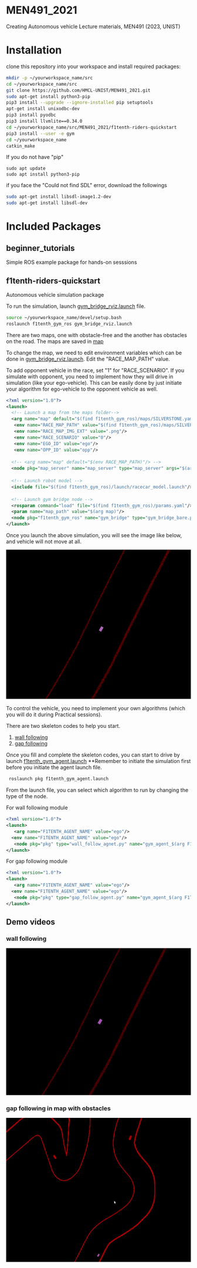 # MEN491_2021
Creating Autonomous vehicle Lecture materials, MEN491 (2023, UNIST)

# Installation 
clone this repository into your workspace and install required packages:

```bash
mkdir -p ~/yourworkspace_name/src
cd ~/yourworkspace_name/src
git clone https://github.com/HMCL-UNIST/MEN491_2021.git
sudo apt-get install python3-pip 
pip3 install --upgrade --ignore-installed pip setuptools
apt-get install unixodbc-dev
pip3 install pyodbc
pip3 install llvmlite==0.34.0
cd ~/yourworkspace_name/src/MEN491_2021/f1tenth-riders-quickstart
pip3 install --user -e gym
cd ~/yourworkspace_name
catkin_make
```
If you do not have "pip"
```
sudo apt update 
sudo apt install python3-pip
```

if you face the "Could not find SDL" error, download the followings
```bash
sudo apt-get install libsdl-image1.2-dev
sudo apt-get install libsdl-dev
```

# Included Packages

## beginner_tutorials
Simple ROS example package for hands-on sesssions

## f1tenth-riders-quickstart 
Autonomous vehicle simulation package

To run the simulation, launch [gym_bridge_rviz.launch](./f1tenth-riders-quickstart/f1tenth_gym_ros/launch/gym_bridge_rviz.launch) file.

```bash
source ~/yourworkspace_name/devel/setup.bash
roslaunch f1tenth_gym_ros gym_bridge_rviz.launch
```

There are two maps, one with obstacle-free and the another has obstacles on the road. 
The maps are saved in [map](./f1tenth-riders-quickstart/f1tenth_gym_ros/maps/)

To change the map, we need to edit environment variables which can be done in [gym_bridge_rviz.launch](./f1tenth-riders-quickstart/f1tenth_gym_ros/launch/gym_bridge_rviz.launch).
Edit the "RACE_MAP_PATH" value.

To add opponent vehicle in the race, set "1" for "RACE_SCENARIO". 
If you simulate with opponent, you need to implement how they will drive in simulation (like your ego-vehicle).
This can be easily done by just initiate your algorithm for ego-vehicle to the opponent vehicle as well. 

```xml
<?xml version="1.0"?>
<launch>
  <!-- Launch a map from the maps folder-->
  <arg name="map" default="$(find f1tenth_gym_ros)/maps/SILVERSTONE.yaml"/>  
   <env name="RACE_MAP_PATH" value="$(find f1tenth_gym_ros)/maps/SILVERSTONE.yaml"/>
   <env name="RACE_MAP_IMG_EXT" value=".png"/>
   <env name="RACE_SCENARIO" value="0"/>
   <env name="EGO_ID" value="ego"/>
   <env name="OPP_ID" value="opp"/>
      
  <!-- <arg name="map" default="$(env RACE_MAP_PATH)"/> -->
  <node pkg="map_server" name="map_server" type="map_server" args="$(arg map)"/>

  <!-- Launch robot model -->
  <include file="$(find f1tenth_gym_ros)/launch/racecar_model.launch"/>

  <!-- Launch gym bridge node -->
  <rosparam command="load" file="$(find f1tenth_gym_ros)/params.yaml"/>
  <param name="map_path" value="$(arg map)"/>
  <node pkg="f1tenth_gym_ros" name="gym_bridge" type="gym_bridge_bare.py" output="screen" required="true"/>
</launch>

```
Once you launch the above simulation, you will see the image like below, and vehicle will not move at all. 

![Simulation environment](./f1tenthSimulation.png "Simulation environment")

To control the vehicle, you need to implement your own algorithms (which you will do it during Practical sessions).

There are two skeleton codes to help you start. 
1. [wall following](./f1tenth-riders-quickstart/pkg/nodes/wall_follow_agnet.py)
2. [gap following](./f1tenth-riders-quickstart/pkg/nodes/gap_follow_agent.py)

Once you fill and complete the skeleton codes, you can start to drive by launch [f1tenth_gym_agent.launch](./f1tenth-riders-quickstart/pkg/launch/f1tenth_gym_agent.launch)
**Remember to initiate the simulation first before you initiate the agent launch file. 
```bash
 roslaunch pkg f1tenth_gym_agent.launch
 ```

 From the launch file, you can select which algorithm to run by changing the type of the node. 
 
 For wall following module 
 ```xml 
 <?xml version="1.0"?>
<launch>     
    <arg name="F1TENTH_AGENT_NAME" value="ego"/>
   <env name="F1TENTH_AGENT_NAME" value="ego"/> 
    <node pkg="pkg" type="wall_follow_agnet.py" name="gym_agent_$(arg F1TENTH_AGENT_NAME)" output="screen"/>
</launch>
 ```
 For gap following module 
 ```xml 
 <?xml version="1.0"?>
<launch>     
    <arg name="F1TENTH_AGENT_NAME" value="ego"/>
   <env name="F1TENTH_AGENT_NAME" value="ego"/> 
    <node pkg="pkg" type="gap_follow_agent.py" name="gym_agent_$(arg F1TENTH_AGENT_NAME)" output="screen"/>
</launch>
 ```

## Demo videos 
### wall following
![wall following](./f1tenth-riders-quickstart/wallfollowing.gif "wall following")
### gap following in map with obstacles 
![gap following](./f1tenth-riders-quickstart/gapfollowing.gif "gap following")





